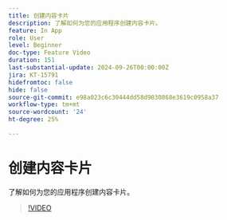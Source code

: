 ```yaml
---
title: 创建内容卡片
description: 了解如何为您的应用程序创建内容卡片。
feature: In App
role: User
level: Beginner
doc-type: Feature Video
duration: 151
last-substantial-update: 2024-09-26T00:00:00Z
jira: KT-15791
hidefromtoc: false
hide: false
source-git-commit: e98a023c6c30444dd58d9030868e3619c0958a37
workflow-type: tm+mt
source-wordcount: '24'
ht-degree: 25%

---
```



# 创建内容卡片

了解如何为您的应用程序创建内容卡片。

>[!VIDEO](https://video.tv.adobe.com/v/3434783/?learn=on)
